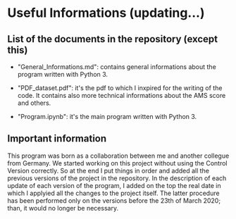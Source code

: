 # Useful Informations (updating...)
 
## List of the documents in the repository (except this)

- "General_Informations.md": contains general informations about the program written with Python 3.

- "PDF_dataset.pdf": it's the pdf to which I inxpired for the writing of the code. It contains also more technical informations 
about the AMS score and others.

- "Program.ipynb": it's the main program written with Python 3.

## Important information

This program was born as a collaboration between me and another collegue from Germany. We started working on this project
without using the Control Version correctly. So at the end I put things in order and added all the previous versions of the project in the repository. In the description of each update of each version of the program, I added on the top the real date in which I applyied all the changes to the project itself. The latter procedure has been performed only on the versions before the 23th of March 2020; than, it would no longer be necessary.
